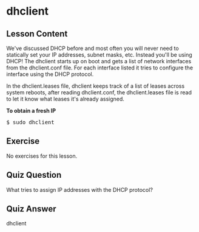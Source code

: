 # dhclient

## Lesson Content

We've discussed DHCP before and most often you will never need to statically set your IP addresses, subnet masks, etc. Instead you'll be using DHCP! The dhclient starts up on boot and gets a list of network interfaces from the dhclient.conf file. For each interface listed it tries to configure the interface using the DHCP protocol.

In the dhclient.leases file, dhclient keeps track of a list of leases across system reboots, after reading dhclient.conf, the dhclient.leases file is read to let it know what leases it's already assigned. 

<b>To obtain a fresh IP</b>

<pre>$ sudo dhclient</pre>

## Exercise

No exercises for this lesson.

## Quiz Question

What tries to assign IP addresses with the DHCP protocol?

## Quiz Answer

dhclient

